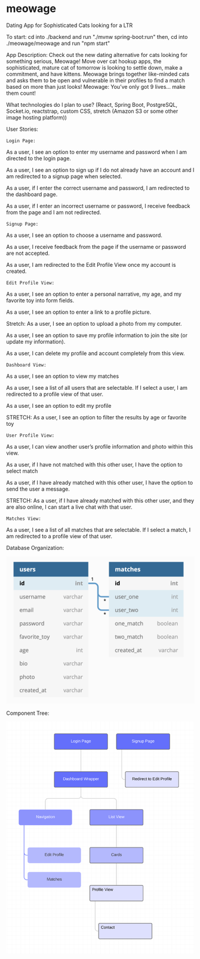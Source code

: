 # meowage
Dating App for Sophisticated Cats looking for a LTR

To start:
cd into ./backend and run "./mvnw spring-boot:run"
then,
cd into ./meowage/meowage and run "npm start"


App Description:  Check out the new dating alternative for cats looking for something serious, Meowage!  Move over cat hookup apps, the sophisticated, mature cat of tomorrow is looking to settle down, make a commitment, and have kittens.  Meowage brings together like-minded cats and asks them to be open and vulnerable in their profiles to find a match based on more than just looks!  Meowage:  You’ve only got 9 lives… make them count!

What technologies do I plan to use? (React, Spring Boot, PostgreSQL, Socket.io, reactstrap, custom CSS, stretch (Amazon S3 or some other image hosting platform))

User Stories:

	Login Page:
	
As a user, I see an option to enter my username and password when I am directed to the login page.

As a user, I see an option to sign up if I do not already have an account and I am redirected to a signup page when selected.

As a user, if I enter the correct username and password, I am redirected to the dashboard page.

As a user, if I enter an incorrect username or password, I receive feedback from the page and I am not redirected.

	Signup Page:
	
As a user, I see an option to choose a username and password.

As a user, I receive feedback from the page if the username or password are not accepted.

As a user, I am redirected to the Edit Profile View once my account is created.

	Edit Profile View:
	
As a user, I see an option to enter a personal narrative, my age, and my favorite toy into form fields.

As a user, I see an option to enter a link to a profile picture.

Stretch: As a user, I see an option to upload a photo from my computer.

As a user, I see an option to save my profile information to join the site (or update my information).

As a user, I can delete my profile and account completely from this view.

	Dashboard View:
	
As a user, I see an option to view my matches

As a user, I see a list of all users that are selectable.  If I select a user, I am redirected to a profile view of that user.

As a user, I see an option to edit my profile

STRETCH: As a user, I see an option to filter the results by age or favorite toy

	User Profile View:
	
As a user, I can view another user’s profile information and photo within this view.

As a user, if I have not matched with this other user, I have the option to select match

As a user, if I have already matched with this other user, I have the option to send the user a message.

STRETCH: As a user, if I have already matched with this other user, and they are also online, I can start a live chat with that user.

	Matches View:
	
As a user, I see a list of all matches that are selectable.  If I select a match, I am redirected to a profile view of that user.

Database Organization:

<img src="Screen Shot 2019-08-22 at 2.10.47 PM.png"/>

Component Tree:

<img src="Screen Shot 2019-08-26 at 10.30.45 AM.png"/>

